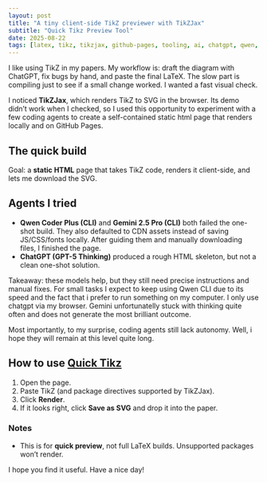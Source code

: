 ```yaml
---
layout: post
title: "A tiny client-side TikZ previewer with TikZJax"
subtitle: "Quick Tikz Preview Tool"
date: 2025-08-22
tags: [latex, tikz, tikzjax, github-pages, tooling, ai, chatgpt, qwen, gemini, BLOG]
---
```


I like using TikZ in my papers. My workflow is: draft the diagram with ChatGPT, fix bugs by hand, and paste the final LaTeX. The slow part is compiling just to see if a small change worked. I wanted a fast visual check.

I noticed **TikZJax**, which renders TikZ to SVG in the browser. Its demo didn’t work when I checked, so I used this opportunity to experiment with a few coding agents to create a self-contained static html page that renders locally and on GitHub Pages.

## The quick build

Goal: a **static HTML** page that takes TikZ code, renders it client-side, and lets me download the SVG.

## Agents I tried

- **Qwen Coder Plus (CLI)** and **Gemini 2.5 Pro (CLI)** both failed the one-shot build. They also defaulted to CDN assets instead of saving JS/CSS/fonts locally. After guiding them and manually downloading files, I finished the page.
- **ChatGPT (GPT-5 Thinking)** produced a rough HTML skeleton, but not a clean one-shot solution.

Takeaway: these models help, but they still need precise instructions and manual fixes. For small tasks I expect to keep using Qwen CLI due to its speed and the fact that i prefer to run something on my computer. I only use chatgpt via my browser. Gemini unfortunatelly stuck with thinking quite often and does not generate the most brilliant outcome. 

Most importantly, to my surprise, coding agents still lack autonomy. Well, i hope they will remain at this level quite long. 

## How to use [Quick Tikz](https://alfurka.github.io/quick-tikz/)

1. Open the page.  
2. Paste TikZ (and package directives supported by TikZJax).  
3. Click **Render**.  
4. If it looks right, click **Save as SVG** and drop it into the paper.

### Notes

- This is for **quick preview**, not full LaTeX builds. Unsupported packages won’t render.  

I hope you find it useful. Have a nice day! 
